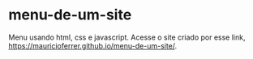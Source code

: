 # menu-de-um-site
Menu usando html, css e javascript.
Acesse o site criado por esse link, https://mauricioferrer.github.io/menu-de-um-site/.
